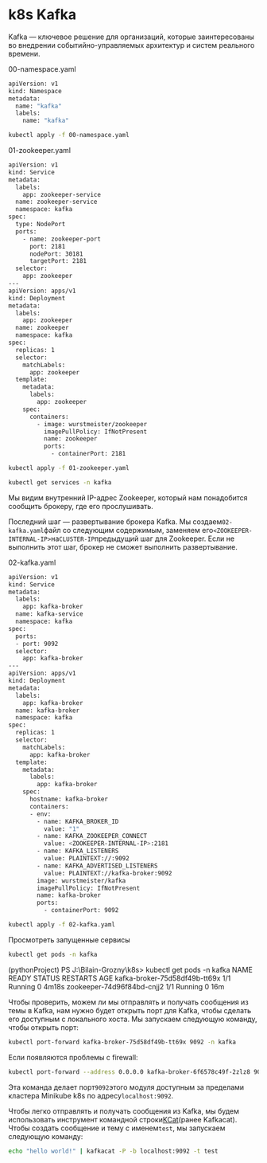# k8s Kafka

Kafka — ключевое решение для организаций, которые заинтересованы во внедрении событийно-управляемых архитектур и систем реального времени. 

00-namespace.yaml

```bash
apiVersion: v1
kind: Namespace
metadata:
  name: "kafka"
  labels:
    name: "kafka"
```

```bash
kubectl apply -f 00-namespace.yaml
```

01-zookeeper.yaml

```bash
apiVersion: v1
kind: Service
metadata:
  labels:
    app: zookeeper-service
  name: zookeeper-service
  namespace: kafka
spec:
  type: NodePort
  ports:
    - name: zookeeper-port
      port: 2181
      nodePort: 30181
      targetPort: 2181
  selector:
    app: zookeeper
---
apiVersion: apps/v1
kind: Deployment
metadata:
  labels:
    app: zookeeper
  name: zookeeper
  namespace: kafka
spec:
  replicas: 1
  selector:
    matchLabels:
      app: zookeeper
  template:
    metadata:
      labels:
        app: zookeeper
    spec:
      containers:
        - image: wurstmeister/zookeeper
          imagePullPolicy: IfNotPresent
          name: zookeeper
          ports:
            - containerPort: 2181
```

```bash
kubectl apply -f 01-zookeeper.yaml
```

```bash
kubectl get services -n kafka
```

Мы видим внутренний IP-адрес Zookeeper, который нам понадобится сообщить брокеру, где его прослушивать.

Последний шаг — развертывание брокера Kafka. Мы создаем`02-kafka.yaml`файл со следующим содержимым, заменяем его`<ZOOKEEPER-INTERNAL-IP>`на`CLUSTER-IP`предыдущий шаг для Zookeeper. Если не выполнить этот шаг, брокер не сможет выполнить развертывание.

02-kafka.yaml

```bash
apiVersion: v1
kind: Service
metadata:
  labels:
    app: kafka-broker
  name: kafka-service
  namespace: kafka
spec:
  ports:
  - port: 9092
  selector:
    app: kafka-broker
---
apiVersion: apps/v1
kind: Deployment
metadata:
  labels:
    app: kafka-broker
  name: kafka-broker
  namespace: kafka
spec:
  replicas: 1
  selector:
    matchLabels:
      app: kafka-broker
  template:
    metadata:
      labels:
        app: kafka-broker
    spec:
      hostname: kafka-broker
      containers:
      - env:
        - name: KAFKA_BROKER_ID
          value: "1"
        - name: KAFKA_ZOOKEEPER_CONNECT
          value: <ZOOKEEPER-INTERNAL-IP>:2181
        - name: KAFKA_LISTENERS
          value: PLAINTEXT://:9092
        - name: KAFKA_ADVERTISED_LISTENERS
          value: PLAINTEXT://kafka-broker:9092
        image: wurstmeister/kafka
        imagePullPolicy: IfNotPresent
        name: kafka-broker
        ports:
          - containerPort: 9092
```

```bash
kubectl apply -f 02-kafka.yaml
```

Просмотреть запущенные сервисы

```bash
kubectl get pods -n kafka
```

(pythonProject) PS J:\Bilain-Grozny\k8s> kubectl get pods -n kafka
NAME                            READY   STATUS    RESTARTS   AGE
kafka-broker-75d58df49b-tt69x   1/1     Running   0          4m18s
zookeeper-74d96f84bd-cnjj2      1/1     Running   0          16m

Чтобы проверить, можем ли мы отправлять и получать сообщения из темы в Kafka, нам нужно будет открыть порт для Kafka, чтобы сделать его доступным с локального хоста. Мы запускаем следующую команду, чтобы открыть порт:

```bash
kubectl port-forward kafka-broker-75d58df49b-tt69x 9092 -n kafka
```

Если появляются проблемы с firewall:

```bash
kubectl port-forward --address 0.0.0.0 kafka-broker-6f6578c49f-2zlz8 9092 -n kafka
```

Эта команда делает порт`9092`этого модуля доступным за пределами кластера Minikube k8s по адресу`localhost:9092`.

Чтобы легко отправлять и получать сообщения из Kafka, мы будем использовать инструмент командной строки[KCat](https://github.com/edenhill/kcat)(ранее Kafkacat). Чтобы создать сообщение и тему с именем`test`, мы запускаем следующую команду:

```bash
echo "hello world!" | kafkacat -P -b localhost:9092 -t test
```